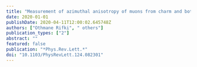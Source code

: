 ```yaml
---
title: "Measurement of azimuthal anisotropy of muons from charm and bottom hadrons in $pp$ collisions at $sqrts=13$ TeV with the ATLAS detector"
date: 2020-01-01
publishDate: 2020-04-11T12:00:02.645748Z
authors: ["Othmane Rifki", " others"]
publication_types: ["2"]
abstract: ""
featured: false
publication: "*Phys.Rev.Lett.*"
doi: "10.1103/PhysRevLett.124.082301"
---
```



